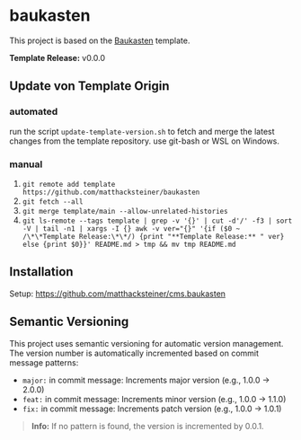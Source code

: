 # baukasten

This project is based on the [Baukasten](https://github.com/matthacksteiner/baukasten) template.

**Template Release:** v0.0.0

## Update von Template Origin

### automated

run the script `update-template-version.sh` to fetch and merge the latest changes from the template repository.
use git-bash or WSL on Windows.

### manual

1. `git remote add template https://github.com/matthacksteiner/baukasten`
2. `git fetch --all`
3. `git merge template/main --allow-unrelated-histories`
4. `git ls-remote --tags template | grep -v '{}' | cut -d'/' -f3 | sort -V | tail -n1 | xargs -I {} awk -v ver="{}" '{if ($0 ~ /\*\*Template Release:\*\*/) {print "**Template Release:** " ver} else {print $0}}' README.md > tmp && mv tmp README.md`

## Installation

Setup: https://github.com/matthacksteiner/cms.baukasten

## Semantic Versioning

This project uses semantic versioning for automatic version management. The version number is automatically incremented based on commit message patterns:

- `major:` in commit message: Increments major version (e.g., 1.0.0 -> 2.0.0)
- `feat:` in commit message: Increments minor version (e.g., 1.0.0 -> 1.1.0)
- `fix:` in commit message: Increments patch version (e.g., 1.0.0 -> 1.0.1)

> **Info:** If no pattern is found, the version is incremented by 0.0.1.
